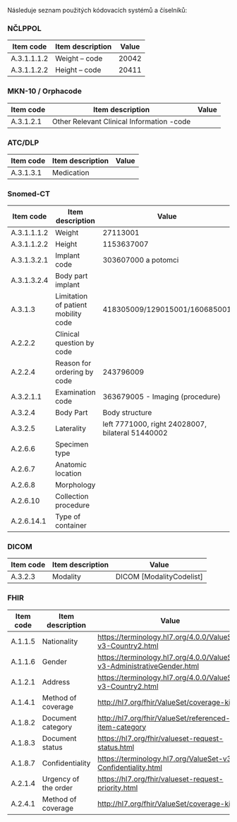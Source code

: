 Následuje seznam použitých kódovacích systémů a číselníků:

### NČLPPOL

| Item code      | Item description        | Value                     |
| ---------------| ----------------------- | ------------------------- |
| A.3.1.1.1.2    | Weight – code           | 20042                     |
| A.3.1.1.2.2    | Height – code           | 20411                     |

### MKN-10 / Orphacode

| Item code      | Item description                         | Value                     |
| ---------------| ---------------------------------------- | ------------------------- |
| A.3.1.2.1      | Other Relevant Clinical Information -code|                           |

### ATC/DLP

| Item code      | Item description        | Value                     |
| ---------------| ----------------------- | ------------------------- |
| A.3.1.3.1      | Medication              |                           |

### Snomed-CT

| Item code   | Item description                    | Value                                            |
| ----------- | ----------------------------------- | ------------------------------------------------ |
| A.3.1.1.1.2 | Weight                              | 27113001                                         |
| A.3.1.1.2.2 | Height                              | 1153637007                                       |
| A.3.1.3.2.1 | Implant code                        | 303607000 a potomci                              |
| A.3.1.3.2.4 | Body part implant                   |                                                  |
| A.3.1.3     | Limitation of patient mobility code | 418305009/129015001/160685001                    |
| A.2.2.2     | Clinical question by code           |                                                  |
| A.2.2.4     | Reason for ordering by code         | 243796009                                        |
| A.3.2.1.1   | Examination code                    | 363679005 - Imaging (procedure)                  |
| A.3.2.4     | Body Part                           | Body structure                                   |
| A.3.2.5     | Laterality                          | left 7771000, right 24028007, bilateral 51440002 |
| A.2.6.6     | Specimen type                       |                                                  |
| A.2.6.7     | Anatomic location                   |                                                  |
| A.2.6.8     | Morphology                          |                                                  |
| A.2.6.10    | Collection procedure                |                                                  |
| A.2.6.14.1  | Type of container                   |                                                  |

### DICOM

| Item code      | Item description        | Value                     |
| ---------------| ----------------------- | ------------------------- |
| A.3.2.3        | Modality                | DICOM [ModalityCodelist]  |

### FHIR

| Item code      | Item description        | Value                                                                   |
| ---------------| ----------------------- | ----------------------------------------------------------------------- |
| A.1.1.5        | Nationality             | https://terminology.hl7.org/4.0.0/ValueSet-v3-Country2.html             |
| A.1.1.6        | Gender                  | https://terminology.hl7.org/4.0.0/ValueSet-v3-AdministrativeGender.html |
| A.1.2.1        | Address                 | https://terminology.hl7.org/4.0.0/ValueSet-v3-Country2.html             |
| A.1.4.1        | Method of coverage      | http://hl7.org/fhir/ValueSet/coverage-kind                              |
| A.1.8.2        | Document category       | http://hl7.org/fhir/ValueSet/referenced-item-category                   |
| A.1.8.3        | Document status         | https://hl7.org/fhir/valueset-request-status.html                       |
| A.1.8.7        | Confidentiality         | https://terminology.hl7.org/ValueSet-v3-Confidentiality.html            |
| A.2.1.4        | Urgency of the order    | https://hl7.org/fhir/valueset-request-priority.html                     |
| A.2.4.1        | Method of coverage      | http://hl7.org/fhir/ValueSet/coverage-kind                              |

